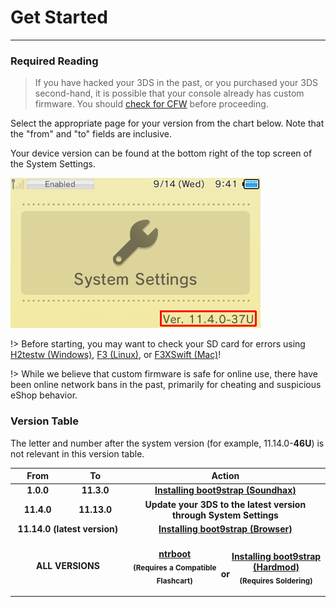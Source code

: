 # Get Started
---

### Required Reading

> If you have hacked your 3DS in the past, or you purchased your 3DS second-hand, it is possible that your console already has custom firmware. You should [check for CFW](checking-for-cfw) before proceeding.

Select the appropriate page for your version from the chart below. Note that the "from" and "to" fields are inclusive.

Your device version can be found at the bottom right of the top screen of the System Settings.

<img src="docs/assets/img/screenshots/system-version.png" alt="System Version">

!> Before starting, you may want to check your SD card for errors using [H2testw (Windows)](h2testw-(windows)), [F3 (Linux)](f3-(linux)), or [F3XSwift (Mac)](f3xswift-(mac))!

!> While we believe that custom firmware is safe for online use, there have been online network bans in the past, primarily for cheating and suspicious eShop behavior.

### Version Table

The letter and number after the system version (for example, 11.14.0-**46U**) is not relevant in this version table.

<table>
  <colgroup>
    <col span="1" style="width: 10%;">
    <col span="1" style="width: 10%;">
    <col span="1" style="width: 40%;">
  </colgroup>
  <thead>
    <tr>
      <th style="text-align: center">From</th>
      <th style="text-align: center">To</th>
      <th style="text-align: center">Action</th>
    </tr>
  </thead>
  <tbody>
    <tr>
      <td style="text-align: center; font-weight: bold;">1.0.0</td>
      <td style="text-align: center; font-weight: bold;">11.3.0</td>
      <td style="text-align: center; font-weight: bold;"><a href="#/soundhax/installing-boot9strap">Installing boot9strap (Soundhax)</a></td>
    </tr>
	<tr>
      <td style="text-align: center; font-weight: bold;">11.4.0</td>
      <td style="text-align: center; font-weight: bold;">11.13.0</td>
      <td style="text-align: center; font-weight: bold;">Update your 3DS to the latest version through System Settings</td>
    </tr>
    <tr>
      <td style="text-align: center; font-weight: bold;" colspan="2">11.14.0 (latest version)</td>
      <td style="text-align: center; font-weight: bold;"><a href="#/nbhax/installing-boot9strap">Installing boot9strap (Browser)</a></td>
    </tr>
    <tr>
      <td style="text-align: center; font-weight: bold;" colspan="2">ALL VERSIONS<br></td>
      <td style="text-align: center; font-weight: bold;"><p style="display: inline-block; margin-top: 1.3em; width: 47%"><a href="#/ntrboot">ntrboot</a><br><sub>(Requires a Compatible Flashcart)</sub></p><p style="display: inline-block; margin-top: 1.3em; vertical-align: super; width: 6%">or</p><p style="display: inline-block; margin-top: 1.3em; width: 47%"><a href="installing-boot9strap-(hardmod)">Installing boot9strap (Hardmod)</a><br><sub>(Requires Soldering)</sub></p></td>
    </tr>
  </tbody>
</table>
